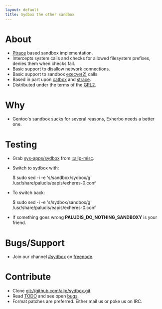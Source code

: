 ```yaml
---
layout: default
title: Sydbox the other sandbox
---
```


# About #

- [Ptrace](http://linux.die.net/man/2/ptrace) based sandbox implementation.
- Intercepts system calls and checks for allowed filesystem prefixes, denies them when checks fail.
- Basic support to disallow network connections.
- Basic support to sandbox [execve(2)](http://linux.die.net/man/2/execve) calls.
- Based in part upon [catbox](https://svn.uludag.org.tr/uludag/trunk/python-modules/catbox/) and
  [strace](http://sourceforge.net/projects/strace).
- Distributed under the terms of the [GPL2](http://www.gnu.org/licenses/gpl-2.0.html).

# Why #

- Gentoo's sandbox sucks for several reasons, Exherbo needs a better one.

# Testing #

- Grab [sys-apps/sydbox](http://git.exherbo.org/summer/packages/sys-apps/sydbox/) from
  [::alip-misc](http://git.exherbo.org/summer/repositories/alip-misc/).
- Switch to sydbox with:

    $ sudo sed -i -e 's/sandbox/sydbox/g' /usr/share/paludis/eapis/exheres-0.conf

- To switch back:

    $ sudo sed -i -e 's/sydbox/sandbox/g' /usr/share/paludis/eapis/exheres-0.conf

- If something goes wrong **PALUDIS\_DO\_NOTHING\_SANDBOXY** is your friend.

# Bugs/Support #

- Join our channel [#sydbox](irc://irc.freenode.net/sydbox) on [freenode](http://freenode.net/).

# Contribute #

- Clone [git://github.com/alip/sydbox.git](git://github.com/alip/sydbox.git).
- Read [TODO](http://github.com/alip/sydbox/blob/master/TODO.mkd) and see open [bugs](http://bit.ly/MzeIv).
- Format patches are preferred. Either mail us or poke us on IRC.

<!-- vim: set tw=100 ft=mkd spell spelllang=en sw=4 sts=4 et : -->
